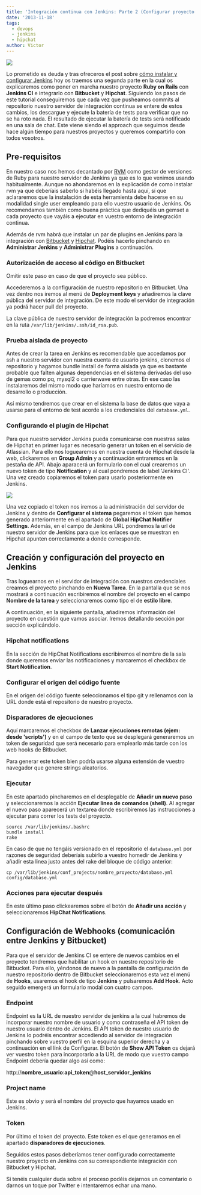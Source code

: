 ```yaml
---
title: 'Integración continua con Jenkins: Parte 2 (Configurar proyecto Rails e integración con Bitbucket y HipChat)'
date: '2013-11-18'
tags:
  - devops
  - jenkins
  - hipchat
author: Victor
---
```


[![](http://blog.diacode.com/wp-content/uploads/2013/10/jenkins-rails.png)](http://blog.diacode.com/wp-content/uploads/2013/10/jenkins-rails.png)

Lo prometido es deuda y tras ofreceros el post sobre [cómo instalar y configurar Jenkins](http://blog.diacode.com/integracion-continua-con-jenkins-parte-1-introduccion-e-instalacion) hoy os traemos una segunda parte en la cual os explicaremos como poner en marcha nuestro proyecto **Ruby on Rails** con 
**Jenkins CI** e integrarlo con **Bitbucket** y **Hipchat**. Siguiendo los pasos de este tutorial conseguiremos que cada vez que pusheamos commits al repositorio nuestro servidor de integración continua se entere de estos cambios, los descargue y ejecute la batería de tests para verificar que no se ha roto nada. El resultado de ejecutar la batería de tests será notificado en una sala de chat. Este viene siendo el approach que seguimos desde hace algún tiempo para nuestros proyectos y queremos compartirlo con todos vosotros.

## Pre-requisitos

En nuestro caso nos hemos decantado por [RVM](http://rvm.io/) como gestor de versiones de Ruby para nuestro servidor de Jenkins ya que es lo que venimos usando habitualmente. Aunque no ahondaremos en la explicación de como instalar rvm ya que deberíais saberlo si habéis llegado hasta aquí, sí que aclararemos que la instalación de esta herramienta debe hacerse en su modalidad single user empleando para ello vuestro usuario de Jenkins. Os recomendamos también como buena práctica que dediquéis un gemset a cada proyecto que vayáis a ejecutar en vuestro entorno de integración continua.

Además de rvm habrá que instalar un par de plugins en Jenkins para la integración con [Bitbucket](https://wiki.jenkins-ci.org/display/JENKINS/Git+Plugin) y [Hipchat](http://wiki.jenkins-ci.org/display/JENKINS/HipChat+Plugin). Podéis hacerlo pinchando en **Administrar Jenkins** y **Administrar Plugins** a continuación.

### Autorización de acceso al código en Bitbucket

Omitir este paso en caso de que el proyecto sea público.

Accederemos a la configuración de nuestro repositorio en Bitbucket. Una vez dentro nos iremos al menú de **Deployment keys** y añadiremos la clave pública del servidor de integración. De este modo el servidor de integración ya podrá hacer pull del proyecto.

La clave pública de nuestro servidor de integración la podremos encontrar en la ruta `/var/lib/jenkins/.ssh/id_rsa.pub`.

### Prueba aislada de proyecto

Antes de crear la tarea en Jenkins es recomendable que accedamos por ssh a nuestro servidor con nuestra cuenta de usuario jenkins, clonemos el repositorio y hagamos bundle install de forma aislada ya que es bastante probable que falten algunas dependencias en el sistema derivadas del uso de gemas como pq, mysql2 o carrierwave entre otras. En ese caso las instalaremos del mismo modo que haríamos en nuestro entorno de desarrollo o producción.

Así mismo tendremos que crear en el sistema la base de datos que vaya a usarse para el entorno de test acorde a los credenciales del 
`database.yml`.

### Configurando el plugin de Hipchat

Para que nuestro servidor Jenkins pueda comunicarse con nuestras salas de Hipchat en primer lugar es necesario generar un token en el servicio de Atlassian. Para ello nos loguearemos en nuestra cuenta de Hipchat desde la web, clickaremos en **Group Admin** y a continuación entraremos en la pestaña de API. Abajo aparacerá un formulario con el cual crearemos un nuevo token de tipo 
**Notification** y al cual pondremos de label 'Jenkins CI'. Una vez creado copiaremos el token para usarlo posteriormente en Jenkins.

[![](http://blog.diacode.com/wp-content/uploads/2013/11/hipchat-api-token.png)](http://blog.diacode.com/wp-content/uploads/2013/11/hipchat-api-token.png)

Una vez copiado el token nos iremos a la administración del servidor de Jenkins y dentro de **Configurar el sistema** pegaremos el token que hemos generado anteriormente en el apartado de **Global HipChat Notifier Settings**. Además, en el campo de Jenkins URL pondremos la url de nuestro servidor de Jenkins para que los enlaces que se muestran en Hipchat apunten correctamente a donde corresponde.

## Creación y configuración del proyecto en Jenkins

Tras loguearnos en el servidor de integración con nuestros credenciales creamos el proyecto pinchando en **Nueva Tarea**. En la pantalla que se nos mostrará a continuación escribiremos el nombre del proyecto en el campo 
**Nombre de la tarea** y seleccionaremos como tipo el de **estilo libre**.

A continuación, en la siguiente pantalla, añadiremos información del proyecto en cuestión que vamos asociar. Iremos detallando sección por sección explicándolo.

### Hipchat notifications

En la sección de HipChat Notifications escribiremos el nombre de la sala donde queremos enviar las notificaciones y marcaremos el checkbox de **Start Notification**.

### Configurar el origen del código fuente

En el origen del código fuente seleccionamos el tipo git y rellenamos con la URL donde está el repositorio de nuestro proyecto.

### Disparadores de ejecuciones

Aquí marcaremos el checkbox de **Lanzar ejecuciones remotas (ejem: desde 'scripts')** y en el campo de texto que se desplegará generaremos un token de seguridad que será necesario para emplearlo más tarde con los web hooks de Bitbucket.

Para generar este token bien podría usarse alguna extensión de vuestro navegador que genere strings aleatorios.

### Ejecutar

En este apartado pincharemos en el desplegable de **Añadir un nuevo paso** y seleccionaremos la acción **Ejecutar linea de comandos (shell)**. Al agregar el nuevo paso aparecerá un textarea donde escribiremos las instrucciones a ejecutar para correr los tests del proyecto.

```
source /var/lib/jenkins/.bashrc
bundle install
rake
```

En caso de que no tengáis versionado en el repositorio el `database.yml` por razones de seguridad deberíais subirlo a vuestro homedir de Jenkins y añadir esta linea justo antes del rake del bloque de código anterior:

```
cp /var/lib/jenkins/conf_projects/nombre_proyecto/database.yml config/database.yml
```

### Acciones para ejecutar después

En este último paso clickearemos sobre el botón de **Añadir una acción** y seleccionaremos **HipChat Notifications**.

## Configuración de Webhooks (comunicación entre Jenkins y Bitbucket)

Para que el servidor de Jenkins CI se entere de nuevos cambios en el proyecto tendremos que habilitar un hook en nuestro repositorio de Bitbucket. Para ello, yéndonos de nuevo a la pantalla de configuración de nuestro repositorio dentro de Bitbucket seleccionaremos esta vez el menú de **Hooks**, usaremos el hook de tipo **Jenkins** y pulsaremos **Add Hook**. Acto seguido emergerá un formulario modal con cuatro campos.

### Endpoint

Endpoint es la URL de nuestro servidor de jenkins a la cual habremos de incorporar nuestro nombre de usuario y como contraseña el API token de nuestro usuario dentro de Jenkins. El API token de nuestro usuario de Jenkins lo podréis encontrar accediendo al servidor de integración pinchando sobre vuestro perfil en la esquina superior derecha y a continuación en el link de Configurar. El botón de  **Show API Token** os dejará ver vuestro token para incorporarlo a la URL de modo que vuestro campo Endpoint debería quedar algo así como:

http://**nombre_usuario**:**api_token**@**host_servidor_jenkins**

### Project name

Este es obvio y será el nombre del proyecto que hayamos usado en Jenkins.

### Token

Por último el token del proyecto. Este token es el que generamos en el apartado **disparadores de ejecuciones**.

Seguidos estos pasos deberíamos tener configurado correctamente nuestro proyecto en Jenkins con su correspondiente integración con Bitbucket y Hipchat.

Si tenéis cualquier duda sobre el proceso podéis dejarnos un comentario o darnos un toque por Twitter e intentaremos echar una mano.
